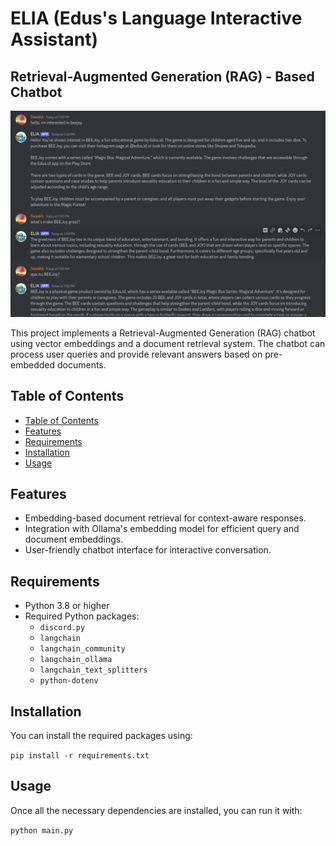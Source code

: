 # ELIA (Edus's Language Interactive Assistant)
## Retrieval-Augmented Generation (RAG) - Based Chatbot

![ELIA](./ELIA-in-action.png)

This project implements a Retrieval-Augmented Generation (RAG) chatbot using vector embeddings and a document retrieval system. The chatbot can process user queries and provide relevant answers based on pre-embedded documents.

## Table of Contents

  - [Table of Contents](#table-of-contents)
  - [Features](#features)
  - [Requirements](#requirements)
  - [Installation](#installation)
  - [Usage](#usage)

## Features

- Embedding-based document retrieval for context-aware responses.
- Integration with Ollama's embedding model for efficient query and document embeddings.
- User-friendly chatbot interface for interactive conversation.

## Requirements

- Python 3.8 or higher
- Required Python packages:
  - `discord.py`
  - `langchain`
  - `langchain_community`
  - `langchain_ollama`
  - `langchain_text_splitters`
  - `python-dotenv`

## Installation
You can install the required packages using:

`pip install -r requirements.txt`

## Usage
Once all the necessary dependencies are installed, you can run it with:

`python main.py`